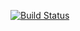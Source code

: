 [![Build Status](https://travis-ci.org/fontdirectory/content.svg?branch=master)](https://travis-ci.org/fontdirectory/content)

